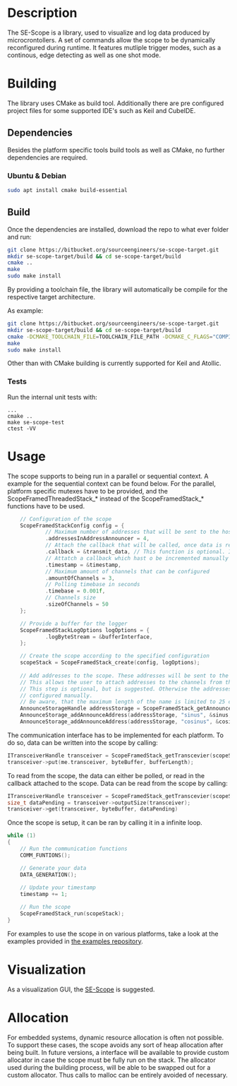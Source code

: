 # Description
The SE-Scope is a library, used to visualize and log data produced by microcrontollers. 
A set of commands allow the scope to be dynamically reconfigured during runtime.
It features mutliple trigger modes, such as a continous, edge detecting as well as one shot mode.

# Building
The library uses CMake as build tool.
Additionally there are pre configured project files for some supported IDE's such as Keil and CubeIDE. 
## Dependencies
Besides the platform specific tools build tools as well as CMake, no further dependencies are required.
### Ubuntu & Debian
```bash
sudo apt install cmake build-essential
```
## Build
Once the dependencies are installed, download the repo to what ever folder and run:
```bash
git clone https://bitbucket.org/sourceengineers/se-scope-target.git
mkdir se-scope-target/build && cd se-scope-target/build 
cmake ..
make
sudo make install
```
By providing a toolchain file, the library will automatically be compile for the respective target architecture. 

As example:
```bash
git clone https://bitbucket.org/sourceengineers/se-scope-target.git
mkdir se-scope-target/build && cd se-scope-target/build 
cmake -DCMAKE_TOOLCHAIN_FILE=TOOLCHAIN_FILE_PATH -DCMAKE_C_FLAGS="COMPILER_FLAGS" ..
make
sudo make install
```

Other than with CMake building is currently supported for Keil and Atollic.

### Tests
Run the internal unit tests with:
```
...
cmake ..
make se-scope-test
ctest -VV
``` 

# Usage
The scope supports to being run in a parallel or sequential context. 
A example for the sequential context can be found below. For the parallel, platform specific mutexes have to be provided,
and the ScopeFramedThreadedStack_* instead of the ScopeFramedStack_* functions have to be used. 
```c
    // Configuration of the scope
    ScopeFramedStackConfig config = {
            // Maximum number of addresses that will be sent to the host
            .addressesInAddressAnnouncer = 4,
            // Attach the callback that will be called, once data is ready to be sent
            .callback = &transmit_data, // This function is optional. It will be called once data is ready to be sent
            // Attatch a callback which hast o be incremented manually according to the platform specific timestamps
            .timestamp = &timestamp,
            // Maximum amount of channels that can be configured
            .amountOfChannels = 3,
            // Polling timebase in seconds
            .timebase = 0.001f,
            // Channels size
            .sizeOfChannels = 50
    };

    // Provide a buffer for the logger
    ScopeFramedStackLogOptions logOptions = {
            .logByteStream = &bufferInterface,
    };

    // Create the scope according to the specified configuration
    scopeStack = ScopeFramedStack_create(config, logOptions);
    
    // Add addresses to the scope. These addresses will be sent to the host.
    // This allows the user to attach addresses to the channels from the GUI application
    // This step is optional, but is suggested. Otherwise the addresses have to be fetched from the .map file or
    // configured manually.
    // Be aware, that the maximum length of the name is limited to 25 characters to preserve ram space 
    AnnounceStorageHandle addressStorage = ScopeFramedStack_getAnnounceStorage(scopeStack);
    AnnounceStorage_addAnnounceAddress(addressStorage, "sinus", &sinus, SE_FLOAT);
    AnnounceStorage_addAnnounceAddress(addressStorage, "cosinus", &cosinus, SE_FLOAT);
```

The communication interface has to be implemented for each platform. 
To do so, data can be written into the scope by calling: 
```c
ITransceiverHandle transceiver = ScopeFramedStack_getTranscevier(scopeStack);
transceiver->put(me.transceiver, byteBuffer, bufferLength);
```
To read from the scope, the data can either be polled, or read in the callback attached to the scope. 
Data can be read from the scope by calling: 
```c
ITransceiverHandle transceiver = ScopeFramedStack_getTranscevier(scopeStack);
size_t dataPending = transceiver->outputSize(transceiver);
transceiver->get(transceiver, byteBuffer, dataPending)
```

Once the scope is setup, it can be ran by calling it in a infinite loop.
```c
while (1)
{   
    // Run the communication functions
    COMM_FUNTIONS();

    // Generate your data
    DATA_GENERATION();
    
    // Update your timestamp
    timestamp += 1;

    // Run the scope
    ScopeFramedStack_run(scopeStack);
}
```
For examples to use the scope in on various platforms, take a look at the examples provided in [the examples repository](https://bitbucket.org/sourceengineers/se-scope-target-examples/src/master/).
# Visualization
As a visualization GUI, the [SE-Scope](https://bitbucket.org/sourceengineers/se-scope-gui/src/master/) is suggested.

# Allocation
For embedded systems, dynamic resource allocation is often not possible. To support these cases, 
the scope avoids any sort of heap allocation after being built.
In future versions, a interface will be available to provide custom allocator in case the scope must be fully run on the stack.
The allocator used during the building process, will be able to be swapped out for a custom allocator. Thus calls to 
malloc can be entirely avoided of necessary.